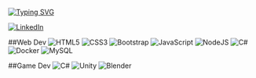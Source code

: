 [![Typing SVG](https://readme-typing-svg.demolab.com?font=Fira+Code&pause=1000&color=5190CD&random=false&width=435&lines=Felipe+Ruperti+Esteves;Developer+++;Felipe+Ruperti+Esteves;Desenvolvedor)](https://git.io/typing-svg)

  [![LinkedIn](https://img.shields.io/badge/linkedin-%230077B5.svg?style=for-the-badge&logo=linkedin&logoColor=white)](https://www.linkedin.com/in/felipe-ruperti-esteves/)
  
  ##Web Dev
  ![HTML5](https://img.shields.io/badge/html5-%23E34F26.svg?style=for-the-badge&logo=html5&logoColor=white)
  ![CSS3](https://img.shields.io/badge/-CSS3-1572B6?style=flat-square&logo=css3)
  ![Bootstrap](https://img.shields.io/badge/bootstrap-%238511FA.svg?style=for-the-badge&logo=bootstrap&logoColor=white)
  ![JavaScript](https://img.shields.io/badge/javascript-%23323330.svg?style=for-the-badge&logo=javascript&logoColor=%23F7DF1E)
  ![NodeJS](https://img.shields.io/badge/node.js-6DA55F?style=for-the-badge&logo=node.js&logoColor=white)
  ![C#](https://img.shields.io/badge/c%23-%23239120.svg?style=for-the-badge&logo=csharp&logoColor=white)
  ![Docker](https://img.shields.io/badge/docker-%230db7ed.svg?style=for-the-badge&logo=docker&logoColor=white)
  ![MySQL](https://img.shields.io/badge/mysql-4479A1.svg?style=for-the-badge&logo=mysql&logoColor=white)

  ##Game Dev
  ![C#](https://img.shields.io/badge/c%23-%23239120.svg?style=for-the-badge&logo=csharp&logoColor=white)
  ![Unity](https://img.shields.io/badge/unity-%23000000.svg?style=for-the-badge&logo=unity&logoColor=white)
  ![Blender](https://img.shields.io/badge/blender-%23F5792A.svg?style=for-the-badge&logo=blender&logoColor=white)
